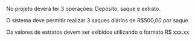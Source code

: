 No projeto deverá ter 3 operações: Depósito, saque e extrato.

O sistema deve permitir realizar 3 saques diários de R$500,00 por saque

Os valores de estratos devem ser exibidos utilizando o formato R$ xxx.xx